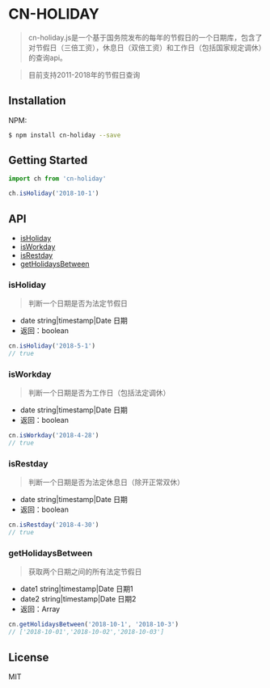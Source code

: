 # CN-HOLIDAY

> cn-holiday.js是一个基于国务院发布的每年的节假日的一个日期库，包含了对节假日（三倍工资），休息日（双倍工资）和工作日（包括国家规定调休）的查询api。

> 目前支持2011-2018年的节假日查询

## Installation

NPM:
```bash
$ npm install cn-holiday --save
```

## Getting Started

```javascript
import ch from 'cn-holiday'

ch.isHoliday('2018-10-1')
```

## API

* [isHoliday](#isholiday)
* [isWorkday](#isworkday)
* [isRestday](#isrestday)
* [getHolidaysBetween](#getholidaysBetween)

### isHoliday
> 判断一个日期是否为法定节假日
- date string|timestamp|Date 日期
- 返回：boolean
```javascript
cn.isHoliday('2018-5-1')
// true
```

### isWorkday
> 判断一个日期是否为工作日（包括法定调休）
- date string|timestamp|Date 日期
- 返回：boolean
```javascript
cn.isWorkday('2018-4-28')
// true
```

### isRestday
> 判断一个日期是否为法定休息日（除开正常双休）
- date string|timestamp|Date 日期
- 返回：boolean
```javascript
cn.isRestday('2018-4-30')
// true
```

### getHolidaysBetween
> 获取两个日期之间的所有法定节假日
- date1 string|timestamp|Date 日期1
- date2 string|timestamp|Date 日期2
- 返回：Array
```javascript
cn.getHolidaysBetween('2018-10-1', '2018-10-3')
// ['2018-10-01','2018-10-02','2018-10-03']
```

## License
MIT